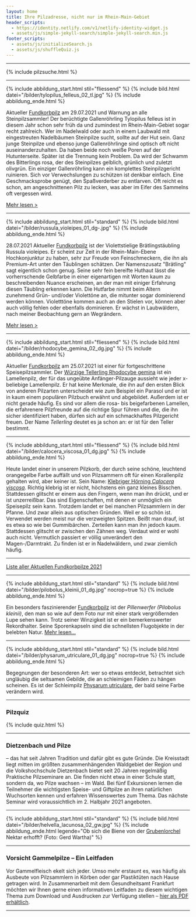 ```yaml
---
layout: home
title: Ihre Pilzadresse, nicht nur im Rhein-Main-Gebiet
header_scripts:
  - https://identity.netlify.com/v1/netlify-identity-widget.js
  - assets/js/simple-jekyll-search/simple-jekyll-search.min.js
footer_scripts:
  - assets/js/initializeSearch.js
  - assets/js/shuffleQuiz.js
---
```


- - -

{% include pilzsuche.html %}

- - -

{% include abbildung_start.html stil="fliessend" %}
{% include bild.html datei="/bilder/tylopilus_felleus_02_tl.jpg" %}
{% include abbildung_ende.html %}

Aktueller [Fundkorbpilz](AA "Glossar-") am 29.07.2021 und Warnung an alle Steinpilzsammler! Der berüchtigte Gallenröhrling Tylopilus felleus ist in diesem Jahr schon sehr früh da und zumindest im Rhein-Main-Gebiet sogar recht zahlreich. Wer im Nadelwald oder auch in einem Laubwald mit eingestreuten Nadelbäumen Steinpilze sucht, sollte auf der Hut sein. Ganz junge Steinpilze und ebenso junge Gallenröhrlinge sind optisch oft nicht auseinanderzuhalten. Da haben beide noch weiße Poren auf der Hutunterseite. Später ist die Trennung kein Problem. Da wird der Schwamm des Bitterlings rosa, der des Steinpilzes gelblich, grünlich und zuletzt olivgrün. Ein einziger Gallenröhrling kann ein komplettes Steinpilzgericht ruinieren. Sich vor Verwechslungen zu schützen ist denkbar einfach. Eine Geschmacksprobe genügt, den Spaßverderber zu entlarven. Oft reicht es schon, am angeschnittenen Pilz zu lecken, was aber im Eifer des Sammelns oft vergessen wird. 

[Mehr lesen >](/artikel/die-invasion-der-bitterlinge.html)

<div style="clear:  both"></div>

- - -

{% include abbildung_start.html stil="standard" %}
{% include bild.html datei="/bilder/russula_violeipes_01_dg-.jpg" %}
{% include abbildung_ende.html %}

28.07.2021 Aktueller [Fundkorbpilz](AA "Glossar-") ist der Violettstielige Brätlingstäubling Russula violeipes. Er scheint zur Zeit in der Rhein-Main-Ebene Hochkonjunktur zu haben, sehr zur Freude von Feinschmeckern, die ihn als Premium-Art unter den Täublingen schätzen. Der Namenszusatz "Brätling" sagt eigentlich schon genug. Seine sehr fein bereifte Huthaut lässt die vorherrschende Gelbfarbe in einer eigenartigen mit Worten kaum zu beschreibenden Nuance erscheinen, an der man mit einiger Erfahrung diesen Täubling erkennen kann. Die Hutfarbe nimmt beim Altern zunehmend Grün- und/oder Violettöne an, die mitunter sogar dominierend werden können. Violetttöne kommen auch an den Stielen vor, können aber auch völlig fehlen oder ebenfalls dominieren. Er wächst in Laubwäldern, nach meiner Beobachtung gern an Wegrändern.

[Mehr lesen >](/pilze/russula-violeipes-violettstieliger-brätlingstäubling)

- - -

{% include abbildung_start.html stil="fliessend" %}
{% include bild.html datei="/bilder/rhodocybe_gemina_02_dg.jpg" %}
{% include abbildung_ende.html %}

Aktueller [Fundkorbpilz](AA "Glossar-") am 25.07.2021 ist einer für fortgeschrittene Speisepilzsammler. Der [Würzige Tellerling Rhodocybe gemina](/pilze/rhodocybe-gemina-würziger-tellerling) ist ein Lamellenpilz, der für das ungeübte Anfänger-Pilzauge aussieht wie jeder x-beliebige Lamellenpilz. Er hat keine Merkmale, die ihn auf den ersten Blick von anderen Pilzarten unterscheidet wie zum Beispiel ein Parasol und er ist in kaum einem populären Pilzbuch erwähnt und abgebildet. Außerdem ist er nicht gerade häufig. Es sind vor allem die rosa- bis beigefarbenen Lamellen, die erfahrenere Pilzfreunde auf die richtige Spur führen und die, die ihn sicher identifiziert haben, dürfen sich auf ein schmackhaftes Pilzgericht freuen. Der Name *Tellerling* deutet es ja schon an: er ist für den Teller bestimmt.

<div style="clear:  both"></div>

- - -

{% include abbildung_start.html stil="fliessend" %}
{% include bild.html datei="/bilder/calocera_viscosa_01_dg.jpg" %}
{% include abbildung_ende.html %}

Heute landet einer in unserem Pilzkorb, der durch seine schöne, leuchtend orangegelbe Farbe auffällt und von Pilzsammern oft für einen Korallenpilz gehalten wird, aber keiner ist. Sein Name: [Klebriger Hörning *Calocera viscosa*](/pilze/calocera-viscosa-klebriger-hörnling). Richtig klebrig ist er nicht, höchstens ein ganz kleines Bisschen. Stattdessen glitscht er einem aus den Fingern, wenn man ihn drückt, und er ist unzerreißbar. Das sind Eigenschaften, mit denen er unmöglich ein Speisepilz sein kann. Trotzdem landet er bei manchen Pilzsammlern in der Pfanne. Und zwar allein aus optischen Gründen. Weil er so schön ist. Verwendet werden meist nur die verzweigten Spitzen. Beißt man drauf, ist es etwa so wie bei Gummibärchen. Zerteilen kann man ihn jedoch kaum. Stattdessen glitscht er zwischen den Zähnen weg. Verdaut wird er wohl auch nicht. Vermutlich passiert er völlig unverändert den Magen-/Darmtrakt. Zu finden ist er in Nadelwäldern, und zwar ziemlich häufig. 

<div style="clear:  both"></div>

- - -



[Liste aller Aktuellen Fundkorbpilze 2021](/artikel/liste-aller-aktuellen-fundkorbpilze-2021.html)

- - -

{% include abbildung_start.html stil="standard" %}
{% include bild.html datei="/bilder/pilobolus_kleinii_01_dg.jpg" nocrop=true %}
{% include abbildung_ende.html %}

Ein besonders faszinierender [Fundkorbpilz](AA "Glossar-") ist der *Pillenwerfer (Pilobolus kleinii)*, den man so wie auf dem Foto nur mit einer stark vergrößernden Lupe sehen kann. Trotz seiner Winzigkeit ist er ein bemerkenswerter Rekordhalter. Seine Sporenkapseln sind die schnellsten Flugobjekte in der belebten Natur. [Mehr lesen...](/pilze/pilobolus-kleinii-pillenwerfer)

- - -

{% include abbildung_start.html stil="standard" %}
{% include bild.html datei="/bilder/physarum_utriculare_01_dg.jpg" nocrop=true %}
{% include abbildung_ende.html %}

Begegnungen der besonderen Art: wer so etwas entdeckt, betrachtet sich ungläubig die seltsamen Gebilde, die an schleimigen Fäden zu hängen scheinen. Es ist der Schleimpilz [Physarum utriculare](/pilze/physarum-utriculare-fadenfruchtschleimpilz), der bald seine Farbe verändern wird.

- - -

### Pilzquiz

{% include quiz.html %}

- - -

### Dietzenbach und Pilze

– das hat seit Jahren Tradition und dafür gibt es gute Gründe. Die Kreisstadt liegt mitten im größten zusammenhängenden Waldgebiet der Region und die Volkshochschule Dietzenbach bietet seit 20 Jahren regelmäßig Praktische Pilzseminare an. Die finden nicht etwa in einer Schule statt, sondern da, wo Pilze wachsen – im Wald. Bei fünf Exkursionen lernen die Teilnehmer die wichtigsten Speise- und Giftpilze an ihren natürlichen Wuchsorten kennen und erfahren Wissenswertes zum Thema. Das nächste Seminar wird voraussichtlich im 2. Halbjahr 2021 angeboten.

- - -

{% include abbildung_start.html stil="standard" %}
{% include bild.html datei="/bilder/helvella_lacunosa_02_gw.jpg" %}
{% include abbildung_ende.html legende="Ob sich die Biene von der <a href='/pilze/helvella-lacunosa-grubenlorchel'>Grubenlorchel</a> Nektar erhofft?  (Foto: Gerd Wartha)" %}

- - -

### Vorsicht Gammelpilze – Ein Leitfaden

Vor Gammelfleisch ekelt sich jeder. Umso mehr erstaunt es, was häufig als Ausbeute von Pilzsammlern in Körben oder gar Plastiktüten nach Hause getragen wird. In Zusammenarbeit mit dem Gesundheitsamt Frankfurt möchten wir Ihnen gerne einen informativen Leitfaden zu diesem wichtigen Thema zum Download und Ausdrucken zur Verfügung stellen – [hier als PDF erhältlich](/assets/docs/Fundkorb.de-Gammelpilze.pdf).

- - -